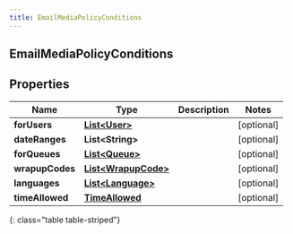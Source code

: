 ```yaml
---
title: EmailMediaPolicyConditions
---
```

## EmailMediaPolicyConditions


## Properties

| Name | Type | Description | Notes |
| ------------ | ------------- | ------------- | ------------- |
| **forUsers** | <!----><!---->[**List&lt;User&gt;**](User.html)<!----> |  |  [optional] |
| **dateRanges** | <!----><!---->**List&lt;String&gt;**<!----> |  |  [optional] |
| **forQueues** | <!----><!---->[**List&lt;Queue&gt;**](Queue.html)<!----> |  |  [optional] |
| **wrapupCodes** | <!----><!---->[**List&lt;WrapupCode&gt;**](WrapupCode.html)<!----> |  |  [optional] |
| **languages** | <!----><!---->[**List&lt;Language&gt;**](Language.html)<!----> |  |  [optional] |
| **timeAllowed** | <!----><!---->[**TimeAllowed**](TimeAllowed.html)<!----> |  |  [optional] |
{: class="table table-striped"}



